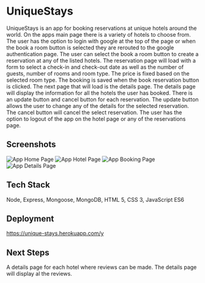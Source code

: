 # UniqueStays

UniqueStays is an app for booking reservations at unique hotels around the world.
On the apps main page there is a variety of hotels to choose from. The user has the option to login with google at the top of the page or when the book a room button is selected they are rerouted to the google authentication page.
The user can select the book a room button to create a reservation at any of the listed hotels.
The reservation page will load with a form to select a check-in and check-out date as well as the number of guests, number of rooms and room type. The price is fixed based on the selected room type.
The booking is saved when the book reservation button is clicked. The next page that will load is the details page.
The details page will display the information for all the hotels the user has booked. There is an update button and cancel button for each reservation.
The update button allows the user to change any of the details for the selected reservation. The cancel button will cancel the select reservation.
The user has the option to logout of the app on the hotel page or any of the reservations page.

## Screenshots

![App Home Page](images/UniqueStays)
![App Hotel Page](/images/UniqueStays-1)
![App Booking Page](/images/UniqueStays-2)
![App Details Page](/images/UniqueStays-3)

## Tech Stack

Node, Express, Mongoose, MongoDB, HTML 5, CSS 3, JavaScript ES6

## Deployment

https://unique-stays.herokuapp.com/y

## Next Steps

A details page for each hotel where reviews can be made.
The details page will display al the reviews.
